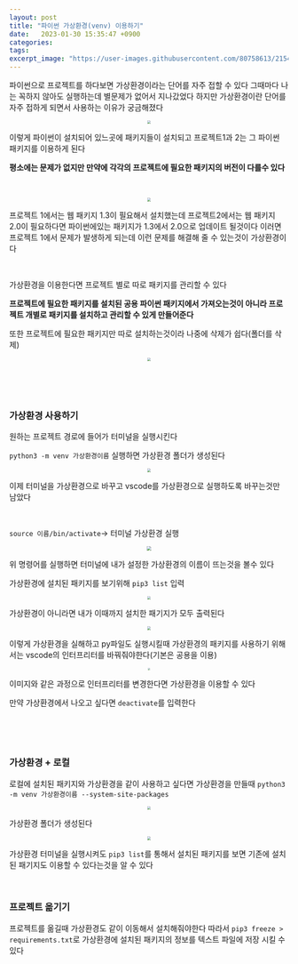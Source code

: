 ```yaml
---
layout: post
title: "파이썬 가상환경(venv) 이용하기"
date:   2023-01-30 15:35:47 +0900
categories:
tags: 
excerpt_image: "https://user-images.githubusercontent.com/80758613/215442016-803394a3-c2fb-47e9-b4c6-415850036746.png"
---
```


파이썬으로 프로젝트를 하다보면 가상환경이라는 단어를 자주 접할 수 있다 그때마다 나는 꼭하지 않아도 실행하는데 별문제가 없어서 지나갔었다 하지만  가상환경이란 단어를 자주 접하게 되면서 사용하는 이유가 궁금해졌다

<center>
<img src="https://user-images.githubusercontent.com/80758613/215442016-803394a3-c2fb-47e9-b4c6-415850036746.png" style="zoom:40%;">
</center>

이렇게 파이썬이 설치되어 있느곳에 패키지들이 설치되고 프로젝트1과 2는 그 파이썬 패키지를 이용하게 된다

**평소에는 문제가 없지만 만약에 각각의 프로젝트에 필요한 패키지의 버전이 다를수 있다**

&nbsp;

<center>
<img src="https://user-images.githubusercontent.com/80758613/215445027-5cf2eb1d-f05f-4039-aaca-9dc314d0e6da.png" style="zoom:40%;">
</center>

프로젝트 1에서는 웹 패키지 1.3이 필요해서 설치했는데 프로젝트2에서는 웹 패키지 2.0이 필요하다면 파이썬에있는 패키지가 1.3에서 2.0으로 업데이트 될것이다 이러면 프로젝트 1에서 문제가 발생하게 되는데 이런 문제를 해결해 줄 수 있는것이 가상환경이다

&nbsp;

가상환경을 이용한다면 프로젝트 별로 따로 패키지를 관리할 수 있다

**프로젝트에 필요한 패키지를  설치된 공용 파이썬 패키지에서 가져오는것이 아니라 프로젝트 개별로 패키지를 설치하고 관리할 수 있게 만들어준다**

또한 프로젝트에 필요한 패키지만 따로 설치하는것이라 나중에 삭제가 쉽다(폴더를 삭제)

<center>
<img src="https://user-images.githubusercontent.com/80758613/215445389-ec0c83d2-a0c0-490f-956c-46531fcc0727.png" style="zoom:40%;">
</center>

&nbsp;

&nbsp;

### 가상환경 사용하기

원하는 프로젝트 경로에 들어가 터미널을 실행시킨다

`python3 -m venv 가상환경이름` 실행하면 가상환경 폴더가 생성된다

<center>
<img src="https://user-images.githubusercontent.com/80758613/215447712-1ac07196-1906-4f62-9309-f4187e78dea3.png" style="zoom:40%;">
</center>

이제 터미널을 가상환경으로 바꾸고 vscode를 가상환경으로 실행하도록 바꾸는것만 남았다

&nbsp;

`source 이름/bin/activate`-> 터미널 가상환경 실행

<center>
<img src="https://user-images.githubusercontent.com/80758613/215448493-685d3ff0-7ac7-4f38-bb45-f09eedca94a5.png" style="zoom:50%;">
</center>

위 명령어를 실행하면 터미널에 내가 설정한 가상환경의 이름이 뜨는것을 볼수 있다

가상환경에 설치된 패키지를 보기위해 `pip3 list` 입력

<center>
<img src="https://user-images.githubusercontent.com/80758613/215448840-377fe94f-c50b-4075-9eee-1e3509ce0731.png" style="zoom:40%;">
</center>

가상환경이 아니라면 내가 이때까지 설치한 패기지가 모두 출력된다

<center>
<img src="https://user-images.githubusercontent.com/80758613/215449165-b68e0aa5-c4f1-4599-b99a-0c8ed36ac5f3.png" style="zoom:40%;">
</center>

이렇게 가상환경을 실해하고 py파일도 실행시킬때 가상환경의 패키지를 사용하기 위해서는 vscode의 인터프리터를 바꿔줘야한다(기본은 공용을 이용)

<center>
<img src="https://user-images.githubusercontent.com/80758613/215450079-5d490126-d103-4575-819b-dca841af6101.png" style="zoom:30%;">
</center>

이미지와 같은 과정으로 인터프리터를 변경한다면 가상환경을 이용할 수 있다

만약 가상환경에서 나오고 싶다면 `deactivate`를 입력한다

&nbsp;

&nbsp;

### 가상환경 + 로컬

로컬에 설치된 패키지와 가상환경을 같이 사용하고 싶다면 가상환경을 만들때 `python3 -m venv 가상환경이름 --system-site-packages`

<center>
<img src="https://user-images.githubusercontent.com/80758613/215451148-1d7ea3e0-40ac-49f6-a4cf-a26d49ebf68c.png" style="zoom:40%;">
</center>

가상환경 폴더가 생성된다

<center>
<img src="https://user-images.githubusercontent.com/80758613/215451592-570f252b-c3e7-4003-ae30-321fb4f37f5c.png" style="zoom:40%;">
</center>

가상환경 터미널을 실행시켜도 `pip3 list`를 통해서 설치된 패키지를 보면 기존에 설치된 패기지도 이용할 수 있다는것을 알 수 있다

&nbsp;

### 프로젝트 옮기기

프로젝트를 옮길때 가상환경도 같이 이동해서 설치해줘야한다 따라서 `pip3 freeze > requirements.txt`로 가상환경에 설치된 패키지의 정보를 텍스트 파일에 저장 시킬 수 있다

